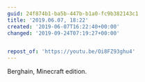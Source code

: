 ```yaml
---
guid: 24f874b1-ba5b-447b-b1a0-fc9b382143c1
title: '2019.06.07, 18:22'
created: '2019-06-07T16:22:40+00:00'
changed: '2019-09-24T07:19:27+00:00'


repost_of: 'https://youtu.be/Oi8FZ93ghu4'
---
```


Berghain, Minecraft edition. 
